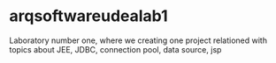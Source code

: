 # arqsoftwareudealab1

Laboratory number one, where we creating one project relationed with topics about JEE, JDBC, connection pool, data source, jsp
